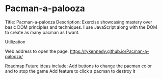# Pacman-a-palooza

Title: Pacman-a-palooza
Description:
Exercise showcasing mastery over basic DOM principles and techniques. 
I use JavaScript along with the DOM to create as many pacman as I want.

Utilization

Web address to open the page: https://rykennedy.github.io/Pacman-a-palooza/

Roadmap
Future ideas include:
Add buttons to change the pacman color and to stop the game
Add feature to click a pacman to destroy it